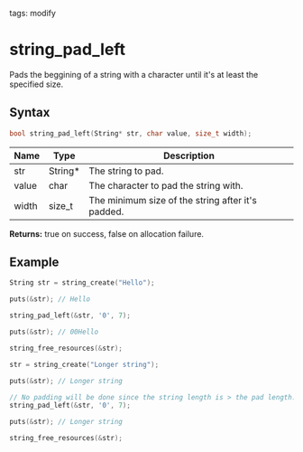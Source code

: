 tags: modify

# string_pad_left

Pads the beggining of a string with a character until it's at least the specified size.

## Syntax

```c
bool string_pad_left(String* str, char value, size_t width);
```

| Name | Type | Description |
| --- | --- | --- |
| str | String* | The string to pad. |
| value | char | The character to pad the string with. |
| width | size_t | The minimum size of the string after it's padded. |

**Returns:** true on success, false on allocation failure.

## Example

```c
String str = string_create("Hello");

puts(&str); // Hello

string_pad_left(&str, '0', 7);

puts(&str); // 00Hello

string_free_resources(&str);

str = string_create("Longer string");

puts(&str); // Longer string

// No padding will be done since the string length is > the pad length.
string_pad_left(&str, '0', 7);

puts(&str); // Longer string

string_free_resources(&str);
```